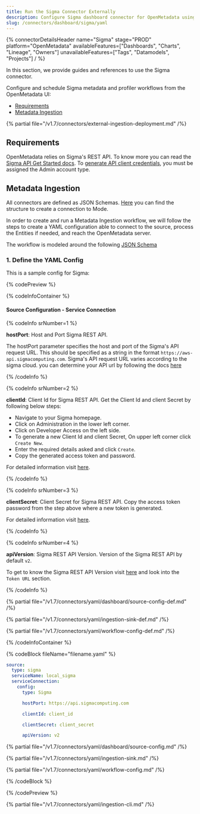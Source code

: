 ```yaml
---
title: Run the Sigma Connector Externally
description: Configure Sigma dashboard connector for OpenMetadata using YAML. Step-by-step setup guide with examples to integrate your Sigma analytics platform.
slug: /connectors/dashboard/sigma/yaml
---
```


{% connectorDetailsHeader
name="Sigma"
stage="PROD"
platform="OpenMetadata"
availableFeatures=["Dashboards", "Charts", "Lineage", "Owners"]
unavailableFeatures=["Tags", "Datamodels", "Projects"]
/ %}

In this section, we provide guides and references to use the Sigma connector.

Configure and schedule Sigma metadata and profiler workflows from the OpenMetadata UI:

- [Requirements](#requirements)
- [Metadata Ingestion](#metadata-ingestion)

{% partial file="/v1.7/connectors/external-ingestion-deployment.md" /%}

## Requirements

OpenMetadata relies on Sigma's REST API. To know more you can read the [Sigma API Get Started docs](https://help.sigmacomputing.com/reference/get-started-sigma-api#about-the-api). To [generate API client credentials](https://help.sigmacomputing.com/reference/generate-client-credentials#user-requirements), you must be assigned the Admin account type.


## Metadata Ingestion

All connectors are defined as JSON Schemas.
[Here](https://github.com/open-metadata/OpenMetadata/blob/main/openmetadata-spec/src/main/resources/json/schema/entity/services/connections/dashboard/sigmaConnection.json)
you can find the structure to create a connection to Mode.

In order to create and run a Metadata Ingestion workflow, we will follow
the steps to create a YAML configuration able to connect to the source,
process the Entities if needed, and reach the OpenMetadata server.

The workflow is modeled around the following
[JSON Schema](https://github.com/open-metadata/OpenMetadata/blob/main/openmetadata-spec/src/main/resources/json/schema/metadataIngestion/workflow.json)

### 1. Define the YAML Config

This is a sample config for Sigma:

{% codePreview %}

{% codeInfoContainer %}

#### Source Configuration - Service Connection

{% codeInfo srNumber=1 %}

**hostPort**:  Host and Port Sigma REST API.

The hostPort parameter specifies the host and port of the Sigma's API request URL. This should be specified as a string in the format `https://aws-api.sigmacomputing.com`. Sigma's API request URL varies according to the sigma cloud. you can determine your API url by following the docs [here](https://help.sigmacomputing.com/reference/get-started-sigma-api#identify-your-api-request-url)

{% /codeInfo %}

{% codeInfo srNumber=2 %}

**clientId**: Client Id for Sigma REST API.
Get the Client Id and client Secret by following below steps:
- Navigate to your Sigma homepage.
- Click on Administration in the lower left corner.
- Click on Developer Access on the left side.
- To generate a new Client Id and client Secret, On upper left corner click `Create New`.
- Enter the required details asked and click `Create`.
- Copy the generated access token and password.

For detailed information visit [here](https://help.sigmacomputing.com/reference/generate-client-credentials#generate-api-client-credentials).

{% /codeInfo %}

{% codeInfo srNumber=3 %}

**clientSecret**: Client Secret for Sigma REST API.
Copy the access token password from the step above where a new token is generated.

For detailed information visit [here](https://help.sigmacomputing.com/reference/generate-client-credentials#generate-api-client-credentials).

{% /codeInfo %}

{% codeInfo srNumber=4 %}

**apiVersion**: Sigma REST API Version.
Version of the Sigma REST API by default `v2`.

To get to know the Sigma REST API Version visit [here](https://help.sigmacomputing.com/reference/get-started-sigma-api#identify-your-api-request-url) and look into the `Token URL` section.

{% /codeInfo %}

{% partial file="/v1.7/connectors/yaml/dashboard/source-config-def.md" /%}

{% partial file="/v1.7/connectors/yaml/ingestion-sink-def.md" /%}

{% partial file="/v1.7/connectors/yaml/workflow-config-def.md" /%}

{% /codeInfoContainer %}

{% codeBlock fileName="filename.yaml" %}

```yaml {% isCodeBlock=true %}
source:
  type: sigma
  serviceName: local_sigma
  serviceConnection:
    config:
      type: Sigma
```
```yaml {% srNumber=1 %}
      hostPort: https://api.sigmacomputing.com
```
```yaml {% srNumber=2 %}
      clientId: client_id
```
```yaml {% srNumber=3 %}
      clientSecret: client_secret
```
```yaml {% srNumber=4 %}
      apiVersion: v2
```

{% partial file="/v1.7/connectors/yaml/dashboard/source-config.md" /%}

{% partial file="/v1.7/connectors/yaml/ingestion-sink.md" /%}

{% partial file="/v1.7/connectors/yaml/workflow-config.md" /%}

{% /codeBlock %}

{% /codePreview %}

{% partial file="/v1.7/connectors/yaml/ingestion-cli.md" /%}

